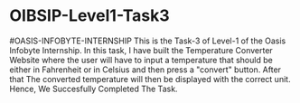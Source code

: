 # OIBSIP-Level1-Task3
#OASIS-INFOBYTE-INTERNSHIP
This is the Task-3 of Level-1 of the Oasis Infobyte Internship. 
In this task, I have built the Temperature Converter Website where the user will have to input a temperature that should be either in Fahrenheit or in Celsius and then press a "convert" button. After that The converted temperature will then be displayed with the correct unit.
Hence, We Succesfully Completed The Task.
